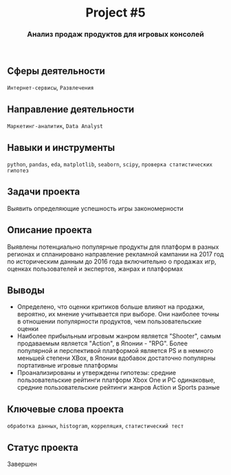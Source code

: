 <h1 align="center">  
  Project #5 
</h1> 

<h3 align="center"> Анализ продаж продуктов для игровых консолей </h3>
<br>

## Сферы деятельности
`Интернет-сервисы`, `Развлечения`

## Направление деятельности
`Маркетинг-аналитик`, `Data Analyst`

## Навыки и инструменты
`python`, `pandas`, `eda`, `matplotlib`, `seaborn`, `scipy`, `проверка статистических гипотез`

## Задачи проекта
Выявить определяющие успешность игры закономерности

## Описание проекта
Выявлены потенциально популярные продукты для платформ в разных регионах и спланировано направление рекламной кампании на 2017 год по историческим данным до 2016 года включительно о продажах игр, оценках пользователей и экспертов, жанрах и платформах

## Выводы
- Определено, что оценки критиков больше влияют на продажи, вероятно, их мнение учитывается при выборе. Они наиболее точны в отношении популярности продуктов, чем пользовательские оценки
- Наиболее прибыльным игровым жанром является "Shooter", самым продаваемым является "Action", в Японии - "RPG". Более популярной и перспективой платформой является PS и в немного меньшей степени XBox, в Японии вдобавок достаточно популярны портативные игровые платформы 
- Проанализированы и утверждены гипотезы: средние пользовательские рейтинги платформ Xbox One и PC одинаковые, средние пользовательские рейтинги жанров Action и Sports разные

## Ключевые слова проекта
`обработка данных`, `histogram`, `корреляция`, `статистический тест`

## Статус проекта
Завершен
